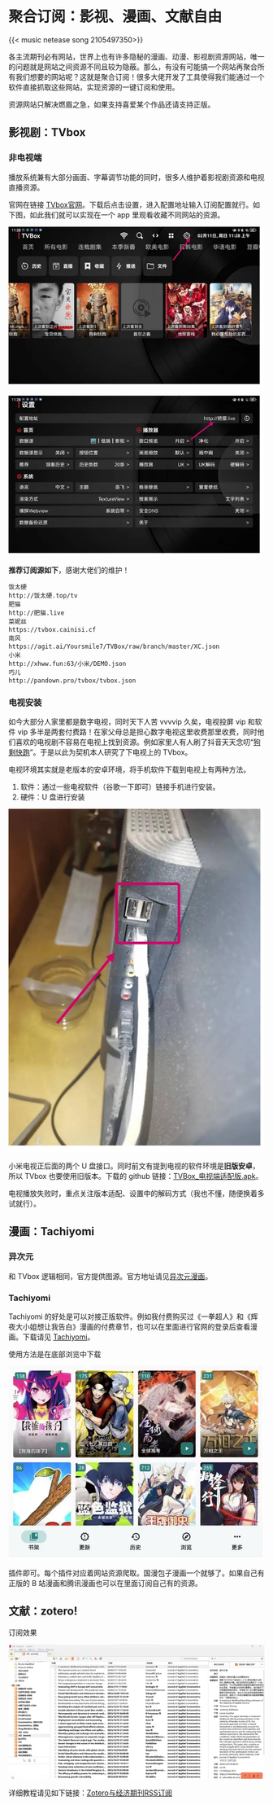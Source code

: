 # 聚合订阅：影视、漫画、文献自由


{{< music netease song 2105497350>}}

各主流期刊必有网站，世界上也有许多隐秘的漫画、动漫、影视剧资源网站，唯一的问题就是网站之间资源不同且较为隐蔽。那么，有没有可能搞一个网站再聚合所有我们想要的网站呢？这就是聚合订阅！很多大佬开发了工具使得我们能通过一个软件直接抓取这些网站，实现资源的一键订阅和使用。

资源网站只解决燃眉之急，如果支持喜爱某个作品还请支持正版。

## 影视剧：TVbox

### 非电视端

播放系统兼有大部分画面、字幕调节功能的同时，很多人维护着影视剧资源和电视直播资源。

官网在链接 [TVbox官网](http://tvbox.clbug.com/#google_vignette)。下载后点击设置，进入配置地址输入订阅配置就行。如下图，如此我们就可以实现在一个 app 里观看收藏不同网站的资源。

![TVbox](/img/聚合订阅：影视、漫画、文献自由.en-20240523104059529.webp)

![setting](/img/聚合订阅：影视、漫画、文献自由.en-20240523104120602.webp)

**推荐订阅源如下**，感谢大佬们的维护！

```
饭太硬
http://饭太硬.top/tv
肥猫
http://肥猫.live
菜妮丝
https://tvbox.cainisi.cf
南风
https://agit.ai/Yoursmile7/TVBox/raw/branch/master/XC.json
小米
http://xhww.fun:63/小米/DEMO.json
巧儿
http://pandown.pro/tvbox/tvbox.json
```

### 电视安装

如今大部分人家里都是数字电视，同时天下人苦 vvvvip 久矣，电视投屏 vip 和软件 vip 多半是两套付费路！在家父母总是担心数字电视这里收费那里收费，同时他们喜欢的电视剧不容易在电视上找到资源。例如家里人有人刷了抖音天天念叨“[狗剩快跑](https://movie.douban.com/subject/35231245/)”。于是以此为契机本人研究了下电视上的 TVbox。

电视环境其实就是老版本的安卓环境，将手机软件下载到电视上有两种方法。

1. 软件：通过一些电视软件（谷歌一下即可）链接手机进行安装。
2. 硬件：U 盘进行安装

![my xiaomi TV](/img/聚合订阅：影视、漫画、文献自由.en-20240523104152090.webp)

小米电视正后面的两个 U 盘接口。同时前文有提到电视的软件环境是**旧版安卓**，所以 TVbox 也要使用旧版本。下载的 github 链接：[TVBox_电视端适配版.apk](https://github.com/o0HalfLife0o/TVBoxOSC/releases/download/20230823-1758/TVBox_q215613905_20230823-1758.apk)。

电视播放失败时，重点关注版本适配、设置中的解码方式（我也不懂，随便换着多试就行）。

## 漫画：Tachiyomi

### 异次元

和 TVbox 逻辑相同，官方提供图源。官方地址请见[异次元漫画](https://fairyflower.github.io/)。

### Tachiyomi

Tachiyomi 的好处是可以对接正版软件。例如我付费购买过《一拳超人》和《辉夜大小姐想让我告白》漫画的付费章节，也可以在里面进行官网的登录后查看漫画。下载请见 [Tachiyomi](https://tachiyomi.org/)。

使用方法是在底部浏览中下载

![Tachiyomi](/img/聚合订阅：影视、漫画、文献自由.en-20240523104218380.webp)

插件即可。每个插件对应着网站资源爬取。国漫包子漫画一个就够了。如果自己有正版的 B 站漫画和腾讯漫画也可以在里面订阅自己有的资源。

## 文献：zotero!

订阅效果

![zotero](/img/聚合订阅：影视、漫画、文献自由.zh-cn-20240523104410804.webp)

详细教程请见如下链接：[Zotero与经济期刊RSS订阅](https://hzp2333.github.io/zh-cn/posts/zoterorss/)

